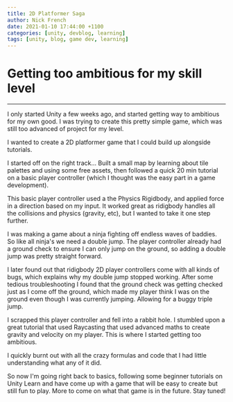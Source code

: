 ```yaml
---
title: 2D Platformer Saga
author: Nick French
date: 2021-01-10 17:44:00 +1100
categories: [unity, devblog, learning]
tags: [unity, blog, game dev, learning]
---
```


# Getting too ambitious for my skill level
---
I only started Unity a few weeks ago, and started getting way to ambitious for my own good. I was trying to create this pretty simple game, which was still too advanced of project for my level. 

I wanted to create a 2D platformer game that I could build up alongside tutorials. 

I started off on the right track... Built a small map by learning about tile palettes and using some free assets, then followed a quick 20 min tutorial on a basic player controller (which I thought was the easy part in a game development).

This basic player controller used a the Physics Rigidbody, and applied force in a direction based on my input. It worked great as ridigbody handles all the collisions and physics (gravity, etc), but I wanted to take it one step further.

I was making a game about a ninja fighting off endless waves of baddies. So like all ninja's we need a double jump. The player controller already had a ground check to ensure I can only jump on the ground, so adding a double jump was pretty straight forward.

I later found out that ridigbody 2D player controllers come with all kinds of bugs, which explains why my double jump stopped working. After some tedious troubleshooting I found that the ground check was getting checked just as I come off the ground, which made my player think I was on the ground even though I was currently jumping. Allowing for a buggy triple jump.

I scrapped this player controller and fell into a rabbit hole. I stumbled upon a great tutorial that used Raycasting that used advanced maths to create gravity and velocity on my player. This is where I started getting too ambitious.

I quickly burnt out with all the crazy formulas and code that I had little understanding what any of it did.

So now I'm going right back to basics, following some beginner tutorials on Unity Learn and have come up with a game that will be easy to create but still fun to play. More to come on what that game is in the future. Stay tuned!